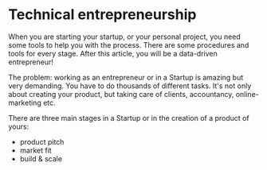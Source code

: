 # Technical entrepreneurship

When you are starting your startup, or your personal project, you need some tools to help you with the process. There are some procedures and tools for every stage. After this article, you will be a data-driven entrepreneur!

The problem: working as an entrepreneur or in a Startup is amazing but very demanding. You have to do thousands of different tasks. It's not only about creating your product, but taking care of clients, accountancy, online-marketing etc.

There are three main stages in a Startup or in the creation of a product of yours:

- product pitch
- market fit
- build & scale

